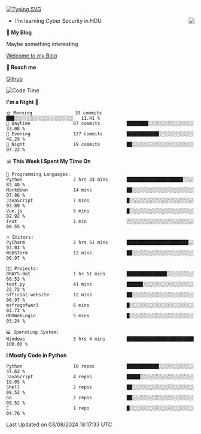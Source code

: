 [![Typing SVG](https://readme-typing-svg.herokuapp.com?font=Fira+Code&pause=1000&random=false&width=450&height=60&lines=Hello+%F0%9F%91%8B%F0%9F%8F%BB;I'm+JBNRZ)](https://git.io/typing-svg)

<a href="#">
  <img align="right" src="https://github-readme-stats.vercel.app/api?username=JBNRZ&show_icons=true&bg_color=15,f2f7fd,E0EAFC" />
</a>

- I'm learning Cyber Security in HDU

 **🌱 My Blog**

Maybe something interesting

[Welcome to my Blog](https://jbnrz.com.cn/)

 **💬 Reach me** 

[Github](https://github.com/JBNRZ)


<!--START_SECTION:waka-->
![Code Time](http://img.shields.io/badge/Code%20Time-618%20hrs%2018%20mins-blue)

**I'm a Night 🦉** 

```text
🌞 Morning                30 commits          ███░░░░░░░░░░░░░░░░░░░░░░   11.41 % 
🌆 Daytime                87 commits          ████████░░░░░░░░░░░░░░░░░   33.08 % 
🌃 Evening                127 commits         ████████████░░░░░░░░░░░░░   48.29 % 
🌙 Night                  19 commits          ██░░░░░░░░░░░░░░░░░░░░░░░   07.22 % 
```


📊 **This Week I Spent My Time On** 

```text
💬 Programming Languages: 
Python                   2 hrs 33 mins       █████████████████████░░░░   83.40 % 
Markdown                 14 mins             ██░░░░░░░░░░░░░░░░░░░░░░░   07.86 % 
JavaScript               7 mins              █░░░░░░░░░░░░░░░░░░░░░░░░   03.89 % 
Vue.js                   5 mins              █░░░░░░░░░░░░░░░░░░░░░░░░   02.92 % 
Text                     1 min               ░░░░░░░░░░░░░░░░░░░░░░░░░   00.55 % 

🔥 Editors: 
PyCharm                  2 hrs 51 mins       ███████████████████████░░   93.03 % 
WebStorm                 12 mins             ██░░░░░░░░░░░░░░░░░░░░░░░   06.97 % 

🐱‍💻 Projects: 
0RAYS-Bot                1 hr 51 mins        ███████████████░░░░░░░░░░   60.53 % 
test.py                  41 mins             ██████░░░░░░░░░░░░░░░░░░░   22.72 % 
official-website         12 mins             ██░░░░░░░░░░░░░░░░░░░░░░░   06.97 % 
msfrogofwar3             6 mins              █░░░░░░░░░░░░░░░░░░░░░░░░   03.73 % 
HDUWebLogin              5 mins              █░░░░░░░░░░░░░░░░░░░░░░░░   03.24 % 

💻 Operating System: 
Windows                  3 hrs 4 mins        █████████████████████████   100.00 % 
```

**I Mostly Code in Python** 

```text
Python                   10 repos            ████████████░░░░░░░░░░░░░   47.62 % 
JavaScript               4 repos             █████░░░░░░░░░░░░░░░░░░░░   19.05 % 
Shell                    2 repos             ██░░░░░░░░░░░░░░░░░░░░░░░   09.52 % 
Go                       2 repos             ██░░░░░░░░░░░░░░░░░░░░░░░   09.52 % 
C                        1 repo              █░░░░░░░░░░░░░░░░░░░░░░░░   04.76 % 
```




 Last Updated on 03/08/2024 18:17:33 UTC
<!--END_SECTION:waka-->
